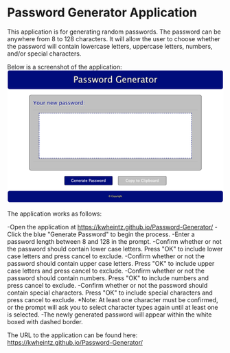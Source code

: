 # Password Generator Application

This application is for generating random passwords.  The password can be anywhere from 8 to 128 characters.  It will allow the user to choose whether the password will contain lowercase letters, uppercase letters, numbers, and/or special characters.


Below is a screenshot of the application:
![ScreenShot](PasswordGen-img.png)

The application works as follows:

-Open the application at https://kwheintz.github.io/Password-Generator/
-Click the blue "Generate Password" to begin the process.
-Enter a password length between 8 and 128 in the prompt.
-Confirm whether or not the password should contain lower case letters.  Press "OK" to include lower case letters and press cancel to exclude.
-Confirm whether or not the password should contain upper case letters.  Press "OK" to include upper case letters and press cancel to exclude.
-Confirm whether or not the password should contain numbers.  Press "OK" to include numbers and press cancel to exclude.
-Confirm whether or not the password should contain special characters.  Press "OK" to include special characters and press cancel to exclude.
        *Note: At least one character must be confirmed, or the prompt will ask you to select character types again until at least one is selected.
-The newly generated password will appear within the white boxed with dashed border.
    
The URL to the application can be found here: https://kwheintz.github.io/Password-Generator/

